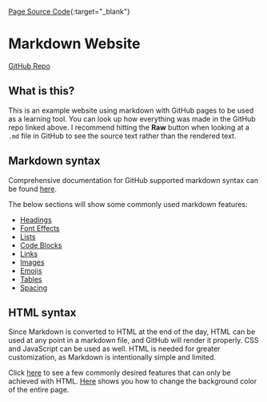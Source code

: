 [Page Source Code](https://github.com/CSC109/MarkdownWebsite/blob/master/index.md){:target="_blank"}

# Markdown Website

[GitHub Repo](https://github.com/CSC109/MarkdownWebsite)

## What is this?

This is an example website using markdown with GitHub pages to be used as a learning tool. You can look up how everything was made in the GitHub repo linked above. I recommend hitting the **Raw** button when looking at a `.md` file in GitHub to see the source text rather than the rendered text.

## Markdown syntax

Comprehensive documentation for GitHub supported markdown syntax can be found [here](https://www.markdownguide.org/tools/github-pages/).

The below sections will show some commonly used markdown features:

- [Headings](./headings.md)
- [Font Effects](./font-effects.md)
- [Lists](./lists.md)
- [Code Blocks](./code-blocks.md)
- [Links](./links.md)
- [Images](./images.md)
- [Emojis](./emojis.md)
- [Tables](./tables.md)
- [Spacing](./spacing.md)

## HTML syntax

Since Markdown is converted to HTML at the end of the day, HTML can be used at any point in a markdown file, and GitHub will render it properly. CSS and JavaScript can be used as well. HTML is needed for greater customization, as Markdown is intentionally simple and limited.

Click [here](./html.md) to see a few commonly desired features that can only be achieved with HTML. [Here](./page-background-color.md) shows you how to change the background color of the entire page.
